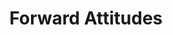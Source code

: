 ---
ee_id: '124'
site: '1'
type: '2'
long_id: 2011-118 Forward Attitudes
url: 2011-118-forward-attitudes
year: '2011'
medium: 'Old Navy techno hoodie, iPod touch, clothes rack, Steely Dan mp3.  '
commission:
add_credit:
dims: 68 x 24 x 23 inches
pitch: <p>​Sound sculpture where a Steely Dan mp3 plays through ears buds on an Old
  Navy "TECHNO" hoodie.</p>
ps:
live_url:
related:
title: Forward Attitudes
youtube:
imgs: "{filedir_1}forward-attitudes-2011-118-full-database-ih_1.jpg"
subheading:
year2: '2011'
download:
add_credits:
related_code:
! '':
layout: things-i-made
---